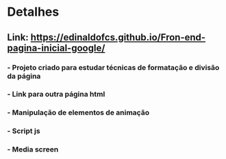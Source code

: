 # Detalhes

## Link: https://edinaldofcs.github.io/Fron-end-pagina-inicial-google/
 
### - Projeto criado para estudar técnicas de formatação e divisão da página
### - Link para outra página html
### - Manipulação de elementos de animação
### - Script js
### - Media screen
